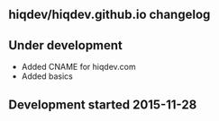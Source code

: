 hiqdev/hiqdev.github.io changelog
---------------------------------

## Under development

- Added CNAME for hiqdev.com
- Added basics

## Development started 2015-11-28

